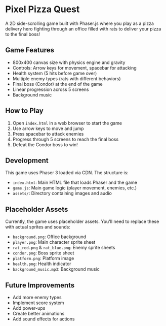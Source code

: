# Pixel Pizza Quest

A 2D side-scrolling game built with Phaser.js where you play as a pizza delivery hero fighting through an office filled with rats to deliver your pizza to the final boss!

## Game Features

- 800x400 canvas size with physics engine and gravity
- Controls: Arrow keys for movement, spacebar for attacking
- Health system (5 hits before game over)
- Multiple enemy types (rats with different behaviors)
- Final boss (Condor) at the end of the game
- Linear progression across 5 screens
- Background music

## How to Play

1. Open `index.html` in a web browser to start the game
2. Use arrow keys to move and jump
3. Press spacebar to attack enemies
4. Progress through 5 screens to reach the final boss
5. Defeat the Condor boss to win!

## Development

This game uses Phaser 3 loaded via CDN. The structure is:
- `index.html`: Main HTML file that loads Phaser and the game
- `game.js`: Main game logic (player movement, enemies, etc.)
- `assets/`: Directory containing images and audio

## Placeholder Assets

Currently, the game uses placeholder assets. You'll need to replace these with actual sprites and sounds:

- `background.png`: Office background
- `player.png`: Main character sprite sheet
- `rat_red.png` & `rat_blue.png`: Enemy sprite sheets
- `condor.png`: Boss sprite sheet
- `platform.png`: Platform image
- `health.png`: Health indicator
- `background_music.mp3`: Background music

## Future Improvements

- Add more enemy types
- Implement score system
- Add power-ups
- Create better animations
- Add sound effects for actions
